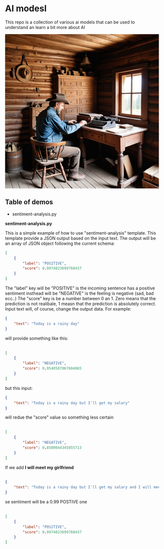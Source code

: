 # AI modesl

This repo is a collection of various ai models that can be used to understand an learn a bit more about AI

![Country Western](country_western.png)

## Table of demos
  
  - sentiment-analysis.py


**sentiment-analysis.py**

This is a simple example of how to use "sentiment-analysis" template. This template provide a JSON output based on the input text.
The output will be an array of JSON object following the current schema:

```json
[
    {
        "label": "POSITIVE",
        "score": 0.9974023699760437
    }
]
```

The "label" key will be "POSITIVE" is the incoming sentence has a positive sentiment insthead will be "NEGATIVE" is the feeling is negative (sad, bad ecc..)
The "score" key is be a number between 0 an 1. Zero means that the prediction is not realibale, 1 measn that the prediction is absolutely correct.
Input text will, of course, change the output data.
For example:

```json
{
    "text": "Today is a rainy day"
}
```
will provide something like this:

```json

[
    {
        "label": "NEGATIVE",
        "score": 0.9540587067604065
    }
]
```

but this input:

```json
{
    "text": "Today is a rainy day but I'll get my salary"
}
```
will redue the "score" value so something less certain

```json

[
    {
        "label": "NEGATIVE",
        "score": 0.8500044345855713
    }
]

```

If we add **I will meet my girlfriend**

```json

{
    "text": "Today is a rainy day but I'll get my salary and I will meet my girlfriend"
}

```

se sentiment will be a 0.99 POSTIVE one

```json

[
    {
        "label": "POSITIVE",
        "score": 0.9974023699760437
    }
]
```